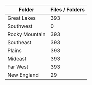 | Folder         |   Files / Folders |
|----------------|-------------------|
| Great Lakes    |               393 |
| Southwest      |                 0 |
| Rocky Mountain |               393 |
| Southeast      |               393 |
| Plains         |               393 |
| Mideast        |               393 |
| Far West       |               393 |
| New England    |                29 |